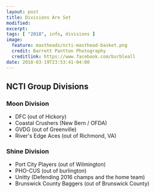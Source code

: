 ```yaml
---
layout: post
title: Divisions Are Set
modified:
excerpt:
tags: [ "2018", info, divisions ]
image:
  feature: mastheads/ncti-masthead-basket.png
  credit: Barrett Pantton Photography
  creditlink: https://www.facebook.com/burbleall
date: 2018-03-19T23:53:41-04:00
---
```


## NCTI Group Divisions

### Moon Division
- DFC (out of Hickory)
- Coastal Crushers (New Bern / OFDA)
- GVDG (out of Greenville)
- River's Edge Aces (out of Richmond, VA)

### Shine Division
- Port City Players (out of Wilmington)
- PHO-CUS (out of burlington)
- Unitty (Defending 2016 champs and the home team)
- Brunswick County Baggers (out of Brunswick County)

